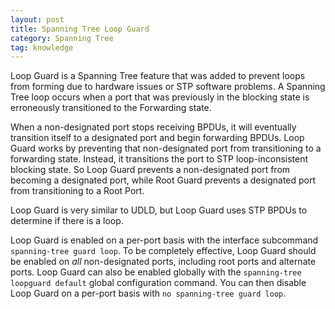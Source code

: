 ```yaml
---
layout: post
title: Spanning Tree Loop Guard
category: Spanning Tree
tag: knowledge
---
```

Loop Guard is a Spanning Tree feature that was added to prevent loops from forming due to hardware issues or STP software problems. A Spanning Tree loop occurs when a port that was previously in the blocking state is erroneously  transitioned to the Forwarding state.

When a non-designated port stops receiving BPDUs, it will eventually transition itself to a designated port and begin forwarding BPDUs. Loop Guard works by preventing that non-designated port from transitioning to a forwarding state. Instead, it transitions the port to STP loop-inconsistent blocking state. So Loop Guard prevents a non-designated port from becoming a designated port, while Root Guard prevents a designated port from transitioning to a Root Port.

Loop Guard is very similar to UDLD, but Loop Guard uses STP BPDUs to determine if there is a loop.

Loop Guard is enabled on a per-port basis with the interface subcommand `spanning-tree guard loop`. To be completely effective, Loop Guard should be enabled on *all* non-designated ports, including root ports and alternate ports. Loop Guard can also be enabled globally with the `spanning-tree loopguard default` global configuration command. You can then disable Loop Guard on a per-port basis with `no spanning-tree guard loop`.



